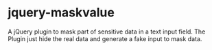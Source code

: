 jquery-maskvalue
================

A jQuery plugin to mask part of sensitive data in a text input field. The Plugin just hide the real data and generate a fake input to mask data.
